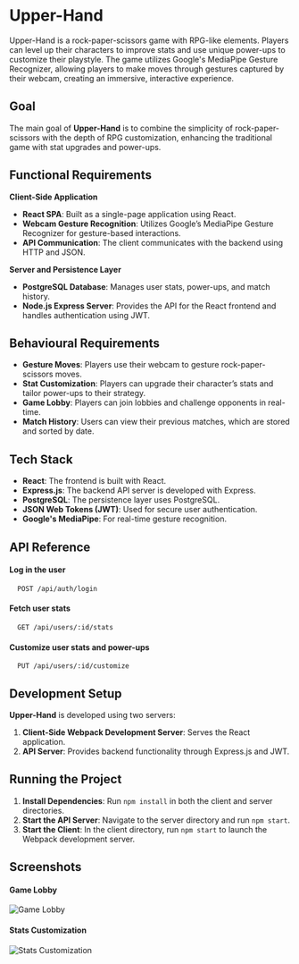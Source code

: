 
# Upper-Hand

Upper-Hand is a rock-paper-scissors game with RPG-like elements. Players can level up their characters to improve stats and use unique power-ups to customize their playstyle. The game utilizes Google's MediaPipe Gesture Recognizer, allowing players to make moves through gestures captured by their webcam, creating an immersive, interactive experience.

## Goal

The main goal of **Upper-Hand** is to combine the simplicity of rock-paper-scissors with the depth of RPG customization, enhancing the traditional game with stat upgrades and power-ups.

## Functional Requirements

**Client-Side Application**

- **React SPA**: Built as a single-page application using React.
- **Webcam Gesture Recognition**: Utilizes Google’s MediaPipe Gesture Recognizer for gesture-based interactions.
- **API Communication**: The client communicates with the backend using HTTP and JSON.

**Server and Persistence Layer**

- **PostgreSQL Database**: Manages user stats, power-ups, and match history.
- **Node.js Express Server**: Provides the API for the React frontend and handles authentication using JWT.
  
## Behavioural Requirements

- **Gesture Moves**: Players use their webcam to gesture rock-paper-scissors moves.
- **Stat Customization**: Players can upgrade their character’s stats and tailor power-ups to their strategy.
- **Game Lobby**: Players can join lobbies and challenge opponents in real-time.
- **Match History**: Users can view their previous matches, which are stored and sorted by date.

## Tech Stack

- **React**: The frontend is built with React.
- **Express.js**: The backend API server is developed with Express.
- **PostgreSQL**: The persistence layer uses PostgreSQL.
- **JSON Web Tokens (JWT)**: Used for secure user authentication.
- **Google's MediaPipe**: For real-time gesture recognition.

## API Reference

#### Log in the user
```http
  POST /api/auth/login
```

#### Fetch user stats
```http
  GET /api/users/:id/stats
```

#### Customize user stats and power-ups
```http
  PUT /api/users/:id/customize
```

## Development Setup

**Upper-Hand** is developed using two servers:

1. **Client-Side Webpack Development Server**: Serves the React application.
2. **API Server**: Provides backend functionality through Express.js and JWT.

## Running the Project

1. **Install Dependencies**: Run `npm install` in both the client and server directories.
2. **Start the API Server**: Navigate to the server directory and run `npm start`.
3. **Start the Client**: In the client directory, run `npm start` to launch the Webpack development server.

## Screenshots

#### Game Lobby
![Game Lobby](path-to-your-image)

#### Stats Customization
![Stats Customization](path-to-your-image)
